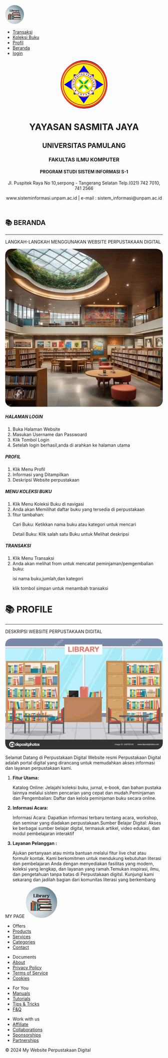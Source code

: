 
<html>

<head>
  <title>Perpustakaan Digital</title>
  <link rel="stylesheet" href="perpustkaan.css">
</head>

<body>
  </div>
  <nav>
    <div class="logo">
      <img src="image/logo_per.jpg" alt="" style="width: 60px; border-radius: 50%;">
    </div>
    <ul>
      <li><a href="Transaksi.html">Transaksi</a></li>
      <li><a href="Koleksi_Buku.html">Koleksi Buku</a></li>
      <li><a href="#profile">Profil</a></li>
      <li><a href="#beranda">Beranda<a></li>
      <li><a href="LOGIN_PERPUSTAKAAN.html">login</a></li>
    </ul>
  </nav>
  <header>
    <div class="container">
      <img src="image/logo.jpg" style="width: 150px; height :50x; border-radius :50%">
      <h1>YAYASAN SASMITA JAYA</h1>
      <h2>UNIVERSITAS PAMULANG</h2>
      <h3>FAKULTAS ILMU KOMPUTER</h3>
      <h4>PROGRAM STUDI SISTEM INFORMASI S-1</h4>
      <p>Jl. Puspitek Raya No 10,serpong - Tangerang Selatan Telp.(021) 742 7010, 741 2566</p>
      <p>www.sisteminformasi.unpam.ac.id | e-mail : sistem_informasi@unpam.ac.id</p>
  </header>
  <main>
    <section id="beranda">
      <h1>📚 BERANDA</h1>
      <hr size="3px" color="darkolivegreen" width="100%">
      <p class="beranda-deskripsi">LANGKAH-LANGKAH MENGGUNAKAN WEBSITE PERPUSTAKAAN DIGITAL</p>
      <div class="beranda-flex">
        <div class="beranda-image">
          <img src="image/GAMBAR_1.jpg" style="border-radius: 20px;">
        </div>
        <div class="beranda-text">
          <h5>HALAMAN LOGIN</h5>
          <ol>
            <li>Buka Halaman Website</li>
            <li>Masukan Username dan Passwoard</li>
            <li>Klik Tombol Login</li>
            <li>Setelah login berhasil,anda di arahkan ke halaman utama</li>
          </ol>
          <h5>PROFIL</h5>
          <ol>
            <li>Klik Menu Profil</li>
            <li>Informasi yang Ditampilkan</li>
            <li>Deskripsi Website perpustakaan</li>
          </ol>
          <h5>MENU KOLEKSI BUKU</h5>
          <ol>
            <li>Klik Menu Koleksi Buku di navigasi</li>
            <li>Anda akan Memilihat daftar buku yang tersedia di perpustakaan</li>
            <li>fitur tambahan:</li>
            <p> Cari Buku: Ketikkan nama buku atau kategori untuk mencari</p>
            <p> Detail Buku: Klik salah satu Buku untuk Melihat deskripsi</p>
          </ol>
          <h5>TRANSAKSI</h5>
          <ol>
            <li>Klik Menu Transaksi</li>
            <li>Anda akan melihat from untuk mencatat peminjaman/pemgembalian buku:</li>
            <p>isi nama buku,jumlah,dan kategori</p>
            <p> klik tombol simpan untuk menambah transaksi</p>
          </ol>
        </div>
      </div>
    </section>
  </main>

  <div id="profile">
    <h1>📚 PROFILE</h1>
    <hr size="3px" color="darkolivegreen" width="100%">
    <p class="profile-deskripsi">DESKRIPSI WEBSITE PERPUSTAKAAN DIGITAL</p>
    <div class="profile-flex">
      <div class="profile-image">
        <img src="image/gambar_7.jpg" alt="" style="border-radius: 20px;">
      </div>
      <div class="profile-text">
        <p>
          Selamat Datang di Perpustakaan Digital
          Website resmi Perpustakaan Digital adalah portal digital yang dirancang untuk memudahkan akses informasi dan
          layanan perpustakaan kami.</p>
        <ol>
          <li><strong>Fitur Utama:</li></strong>
          <p>Katalog Online: Jelajahi koleksi buku, jurnal, e-book, dan bahan pustaka lainnya melalui sistem pencarian
            yang cepat dan mudah.Peminjaman dan Pengembalian: Daftar dan kelola peminjaman buku secara online.</p>
          <strong>
            <li>Informasi Acara:</li>
          </strong>
          <p>Informasi Acara: Dapatkan informasi terbaru tentang acara, workshop, dan seminar yang diadakan
            perpustakaan.Sumber Belajar Digital: Akses ke berbagai sumber belajar digital, termasuk artikel, video
            edukasi, dan modul pembelajaran interaktif</p>
          <strong>
            <li>Layanan Pelanggan :</li>
          </strong>
          <p>Ajukan pertanyaan atau minta bantuan melalui fitur live chat atau formulir kontak.
            Kami berkomitmen untuk mendukung kebutuhan literasi dan pembelajaran Anda dengan menyediakan fasilitas yang
            modern, koleksi yang lengkap, dan layanan yang ramah.Temukan inspirasi, ilmu, dan pengetahuan tanpa batas di
            Perpustakaan digitsl. Kunjungi kami sekarang dan jadilah bagian dari komunitas literasi yang berkembang</p>
        </ol>
      </div>
    </div>
  </div>
  <footer>
    <span class="footer-title">MY PAGE</span>
    <img src="image/logo_per.jpg" alt="" style="width: 100px; height: 100px; border-radius: 50%;">
    <div class="info">
      <ul>
        <li class="footer-list_header">Offers</li>
        <li><a href="#">Products</a></li>
        <li><a href="#">Services</a></li>
        <li><a href="#">Categories</a></li>
        <li><a href="#">Contact</a></li>
      </ul>
      <ul>
        <li class="footer-list_header">Documents</11>
        <li><a href="#">About</a></li>
        <li><a href="#">Privacy Policy</a></li>
        <li><a href="#">Terms of Service</a></li>
        <li><a href="#">Cookies</a></li>
      </ul>
      <ul>
        <li class="footer-list_header">For You</li>
        <li><a href="#">Manuals</a></li>
        <li><a href="#">Tutorials</a></li>
        <li><a href="#">Tips & Tricks</a></li>
        <li><a href="#">F&Q</a></li>
      </ul>
      <ul>
        <li class="footer-list_header">Work with us</li>
        <li><a href="#">Affiliate</a></li>
        <li><a href="#">Collaborations</a></li>
        <li><a href="#">Sponsorships</a></li>
        <li><a href="#">Partnerships</a></li>
    </div>
    <p>&copy; 2024 My Website Perpustakaan Digital</p>
  </footer>
</body>
</html>

